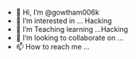 - 👋 Hi, I’m @gowtham006k
- 👀 I’m interested in ... Hacking
- 🌱 I’m Teaching learning ...Hacking
- 💞️ I’m looking to collaborate on ...
- 📫 How to reach me ...

<!---
gowtham006k/gowtham006k is a ✨ special ✨ repository because its `README.md` (this file) appears on your GitHub profile.
You can click the Preview link to take a look at your changes.
--->
